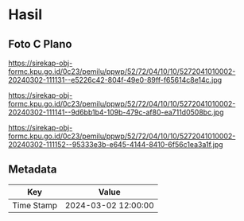 # Hasil

## Foto C Plano

https://sirekap-obj-formc.kpu.go.id/0c23/pemilu/ppwp/52/72/04/10/10/5272041010002-20240302-111131--e5226c42-804f-49e0-89ff-f65614c8e14c.jpg

https://sirekap-obj-formc.kpu.go.id/0c23/pemilu/ppwp/52/72/04/10/10/5272041010002-20240302-111141--9d6bb1b4-109b-479c-af80-ea711d0508bc.jpg

https://sirekap-obj-formc.kpu.go.id/0c23/pemilu/ppwp/52/72/04/10/10/5272041010002-20240302-111152--95333e3b-e645-4144-8410-6f56c1ea3a1f.jpg


## Metadata

| Key        | Value               |
| ---------- | ------------------- |
| Time Stamp | 2024-03-02 12:00:00 |



